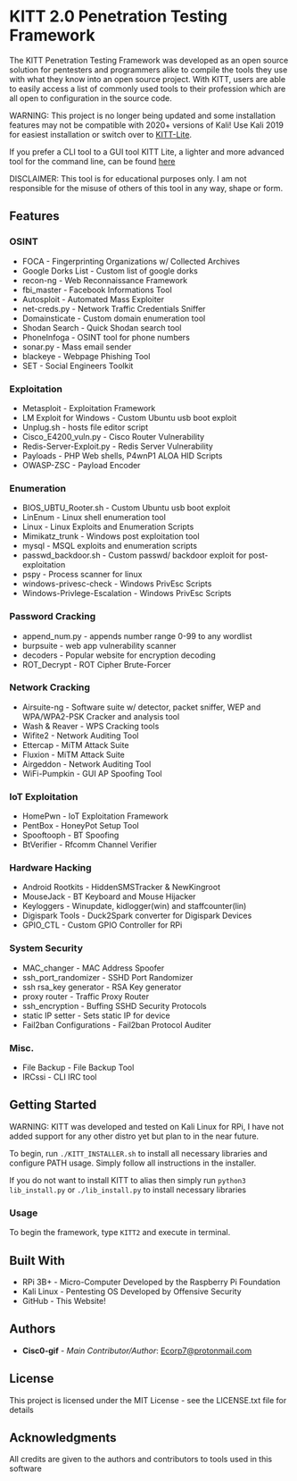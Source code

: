 # KITT 2.0 Penetration Testing Framework

The KITT Penetration Testing Framework was developed as an open source solution for pentesters and programmers alike to compile the tools they use with what they know into an open source project.
With KITT, users are able to easily access a list of commonly used tools to their profession which are all open to configuration in the source code.

WARNING: This project is no longer being updated and some installation features may not be compatible with 2020+ versions of Kali! Use Kali 2019 for easiest installation or switch over to [KITT-Lite](<https://github.com/Cisc0-gif/KITT-Lite.git>).

If you prefer a CLI tool to a GUI tool KITT Lite, a lighter and more advanced tool for the command line, can be found [here](<https://github.com/Cisc0-gif/KITT-Lite.git>)

DISCLAIMER: This tool is for educational purposes only. I am not responsible for the misuse of others of this tool in any way, shape or form.


## Features

### OSINT
* FOCA - Fingerprinting Organizations w/ Collected Archives 
* Google Dorks List - Custom list of google dorks
* recon-ng - Web Reconnaissance Framework
* fbi_master - Facebook Informations Tool
* Autosploit - Automated Mass Exploiter
* net-creds.py - Network Traffic Credentials Sniffer
* Domainsticate - Custom domain enumeration tool 
* Shodan Search - Quick Shodan search tool
* PhoneInfoga - OSINT tool for phone numbers
* sonar.py - Mass email sender
* blackeye - Webpage Phishing Tool
* SET - Social Engineers Toolkit

### Exploitation
* Metasploit - Exploitation Framework
* LM Exploit for Windows - Custom Ubuntu usb boot exploit
* Unplug.sh - hosts file editor script
* Cisco_E4200_vuln.py - Cisco Router Vulnerability
* Redis-Server-Exploit.py - Redis Server Vulnerability
* Payloads - PHP Web shells, P4wnP1 ALOA HID Scripts
* OWASP-ZSC - Payload Encoder

### Enumeration
* BIOS_UBTU_Rooter.sh - Custom Ubuntu usb boot exploit
* LinEnum - Linux shell enumeration tool
* Linux - Linux Exploits and Enumeration Scripts
* Mimikatz_trunk - Windows post exploitation tool 
* mysql - MSQL exploits and enumeration scripts
* passwd_backdoor.sh - Custom passwd/ backdoor exploit for post-exploitation
* pspy - Process scanner for linux
* windows-privesc-check - Windows PrivEsc Scripts
* Windows-Privlege-Escalation - Windows PrivEsc Scripts

### Password Cracking
* append_num.py - appends number range 0-99 to any wordlist
* burpsuite - web app vulnerability scanner
* decoders - Popular website for encryption decoding
* ROT_Decrypt - ROT Cipher Brute-Forcer

### Network Cracking
* Airsuite-ng - Software suite w/ detector, packet sniffer, WEP and WPA/WPA2-PSK Cracker and analysis tool
* Wash & Reaver - WPS Cracking tools
* Wifite2 - Network Auditing Tool
* Ettercap - MiTM Attack Suite
* Fluxion - MiTM Attack Suite
* Airgeddon - Network Auditing Tool
* WiFi-Pumpkin - GUI AP Spoofing Tool

### IoT Exploitation
* HomePwn - IoT Exploitation Framework
* PentBox - HoneyPot Setup Tool
* Spooftooph - BT Spoofing
* BtVerifier - Rfcomm Channel Verifier

### Hardware Hacking
* Android Rootkits - HiddenSMSTracker & NewKingroot
* MouseJack - BT Keyboard and Mouse Hijacker
* Keyloggers - Winupdate, kidlogger(win) and staffcounter(lin)
* Digispark Tools - Duck2Spark converter for Digispark Devices
* GPIO_CTL - Custom GPIO Controller for RPi

### System Security
* MAC_changer - MAC Address Spoofer
* ssh_port_randomizer - SSHD Port Randomizer
* ssh rsa_key generator - RSA Key generator
* proxy router - Traffic Proxy Router
* ssh_encryption - Buffing SSHD Security Protocols
* static IP setter - Sets static IP for device
* Fail2ban Configurations - Fail2ban Protocol Auditer

### Misc.
* File Backup - File Backup Tool
* IRCssi - CLI IRC tool

## Getting Started

WARNING: KITT was developed and tested on Kali Linux for RPi, I have not added support for any other distro yet but plan to in the near future.

To begin, run ``` ./KITT_INSTALLER.sh ``` to install all necessary libraries and configure PATH usage.
Simply follow all instructions in the installer.

If you do not want to install KITT to alias then simply run ``` python3 lib_install.py ``` or ``` ./lib_install.py ``` to install necessary libraries


### Usage

To begin the framework, type ``` KITT2 ``` and execute in terminal. 


## Built With

* RPi 3B+ - Micro-Computer Developed by the Raspberry Pi Foundation
* Kali Linux - Pentesting OS Developed by Offensive Security
* GitHub - This Website!


## Authors

* **Cisc0-gif** - *Main Contributor/Author*: Ecorp7@protonmail.com

## License

This project is licensed under the MIT License - see the LICENSE.txt file for details


## Acknowledgments

All credits are given to the authors and contributors to tools used in this software
